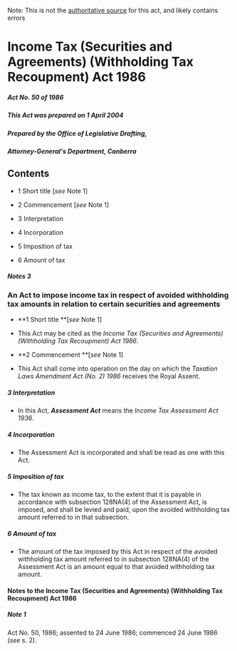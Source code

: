 Note: This is not the [authoritative source](https://www.comlaw.gov.au/Details/C2004C00876) for this act, and likely contains errors

# Income Tax (Securities and Agreements) (Withholding Tax Recoupment) Act 1986

##### Act No. 50 of 1986

##### This Act was prepared on 1 April 2004

##### Prepared by the Office of Legislative Drafting,
##### Attorney-General's Department, Canberra


## Contents

   * 1 Short title [_see_ Note 1] 

   * 2 Commencement [_see_ Note 1] 

   * 3 Interpretation 

   * 4 Incorporation 

   * 5 Imposition of tax 

   * 6 Amount of tax 

##### Notes	3

### An Act to impose income tax in respect of avoided withholding tax amounts in relation to certain securities and agreements

  * **1  Short title **[_see_ Note 1]

  * This Act may be cited as the _Income Tax (Securities and Agreements) (Withholding Tax Recoupment) Act 1986_.

  * **2  Commencement **[_see_ Note 1]

  * This Act shall come into operation on the day on which the _Taxation Laws Amendment Act (No. 2) 1986_ receives the Royal Assent.

##### 3  Interpretation

  * In this Act, **_Assessment Act_** means the _Income Tax Assessment Act 1936_.

##### 4  Incorporation

  * The Assessment Act is incorporated and shall be read as one with this Act.

##### 5  Imposition of tax

  * The tax known as income tax, to the extent that it is payable in accordance with subsection 128NA(4) of the Assessment Act, is imposed, and shall be levied and paid, upon the avoided withholding tax amount referred to in that subsection.

##### 6  Amount of tax

  * The amount of the tax imposed by this Act in respect of the avoided withholding tax amount referred to in subsection 128NA(4) of the Assessment Act is an amount equal to that avoided withholding tax amount.

#### Notes to the Income Tax (Securities and Agreements) (Withholding Tax Recoupment) Act 1986

##### Note 1

Act No. 50, 1986; assented to 24 June 1986; commenced 24 June 1986 
(_see_ s. 2).


